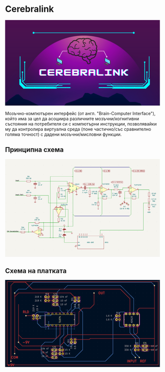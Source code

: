 # Cerebralink
![logo](./images/project_stylized.png)

Мозъчно-компютърен интерфейс (от англ. "Brain-Computer Interface"), който има за цел да асоциира различните мозъчни/когнитивни състояния на потребителя си с компютърни инструкции, позволявайки му да контролира виртуална среда (поне частично/със сравнително голяма точност) с дадени мозъчни/мисловни функции.

## Принципна схема
![logo](./schematics/new_scheme.png)

## Схема на платката
![logo](./schematics/cb_layout.png)
